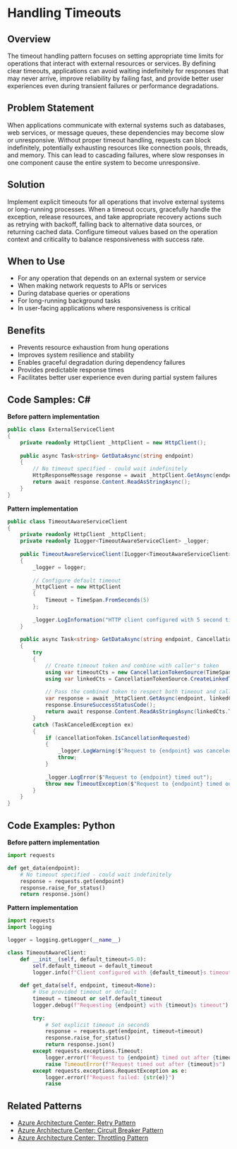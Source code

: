 # Handling Timeouts

## Overview
The timeout handling pattern focuses on setting appropriate time limits for operations that interact with external resources or services. By defining clear timeouts, applications can avoid waiting indefinitely for responses that may never arrive, improve reliability by failing fast, and provide better user experiences even during transient failures or performance degradations.

## Problem Statement
When applications communicate with external systems such as databases, web services, or message queues, these dependencies may become slow or unresponsive. Without proper timeout handling, requests can block indefinitely, potentially exhausting resources like connection pools, threads, and memory. This can lead to cascading failures, where slow responses in one component cause the entire system to become unresponsive.

## Solution
Implement explicit timeouts for all operations that involve external systems or long-running processes. When a timeout occurs, gracefully handle the exception, release resources, and take appropriate recovery actions such as retrying with backoff, falling back to alternative data sources, or returning cached data. Configure timeout values based on the operation context and criticality to balance responsiveness with success rate.

## When to Use
- For any operation that depends on an external system or service
- When making network requests to APIs or services
- During database queries or operations
- For long-running background tasks
- In user-facing applications where responsiveness is critical

## Benefits
- Prevents resource exhaustion from hung operations
- Improves system resilience and stability
- Enables graceful degradation during dependency failures
- Provides predictable response times
- Facilitates better user experience even during partial system failures

## Code Samples: C#

**Before pattern implementation**
```csharp
public class ExternalServiceClient
{
    private readonly HttpClient _httpClient = new HttpClient();
    
    public async Task<string> GetDataAsync(string endpoint)
    {
        // No timeout specified - could wait indefinitely
        HttpResponseMessage response = await _httpClient.GetAsync(endpoint);
        return await response.Content.ReadAsStringAsync();
    }
}
```

**Pattern implementation**
```csharp
public class TimeoutAwareServiceClient
{
    private readonly HttpClient _httpClient;
    private readonly ILogger<TimeoutAwareServiceClient> _logger;
    
    public TimeoutAwareServiceClient(ILogger<TimeoutAwareServiceClient> logger)
    {
        _logger = logger;
        
        // Configure default timeout
        _httpClient = new HttpClient
        {
            Timeout = TimeSpan.FromSeconds(5)
        };
        
        _logger.LogInformation("HTTP client configured with 5 second timeout");
    }
    
    public async Task<string> GetDataAsync(string endpoint, CancellationToken cancellationToken = default)
    {
        try
        {
            // Create timeout token and combine with caller's token
            using var timeoutCts = new CancellationTokenSource(TimeSpan.FromSeconds(10));
            using var linkedCts = CancellationTokenSource.CreateLinkedTokenSource(timeoutCts.Token, cancellationToken);
            
            // Pass the combined token to respect both timeout and caller cancellation
            var response = await _httpClient.GetAsync(endpoint, linkedCts.Token);
            response.EnsureSuccessStatusCode();
            return await response.Content.ReadAsStringAsync(linkedCts.Token);
        }
        catch (TaskCanceledException ex)
        {
            if (cancellationToken.IsCancellationRequested)
            {
                _logger.LogWarning($"Request to {endpoint} was canceled by caller");
                throw;
            }
            
            _logger.LogError($"Request to {endpoint} timed out");
            throw new TimeoutException($"Request to {endpoint} timed out", ex);
        }
    }
}
```

## Code Examples: Python

**Before pattern implementation**
```python
import requests

def get_data(endpoint):
    # No timeout specified - could wait indefinitely
    response = requests.get(endpoint)
    response.raise_for_status()
    return response.json()
```

**Pattern implementation**
```python
import requests
import logging

logger = logging.getLogger(__name__)

class TimeoutAwareClient:
    def __init__(self, default_timeout=5.0):
        self.default_timeout = default_timeout
        logger.info(f"Client configured with {default_timeout}s timeout")
    
    def get_data(self, endpoint, timeout=None):
        # Use provided timeout or default
        timeout = timeout or self.default_timeout
        logger.debug(f"Requesting {endpoint} with {timeout}s timeout")
        
        try:
            # Set explicit timeout in seconds
            response = requests.get(endpoint, timeout=timeout)
            response.raise_for_status()
            return response.json()
        except requests.exceptions.Timeout:
            logger.error(f"Request to {endpoint} timed out after {timeout}s")
            raise TimeoutError(f"Request timed out after {timeout}s")
        except requests.exceptions.RequestException as e:
            logger.error(f"Request failed: {str(e)}")
            raise
```

## Related Patterns
- [Azure Architecture Center: Retry Pattern](https://learn.microsoft.com/azure/architecture/patterns/retry)
- [Azure Architecture Center: Circuit Breaker Pattern](https://learn.microsoft.com/azure/architecture/patterns/circuit-breaker)
- [Azure Architecture Center: Throttling Pattern](https://learn.microsoft.com/azure/architecture/patterns/throttling)



